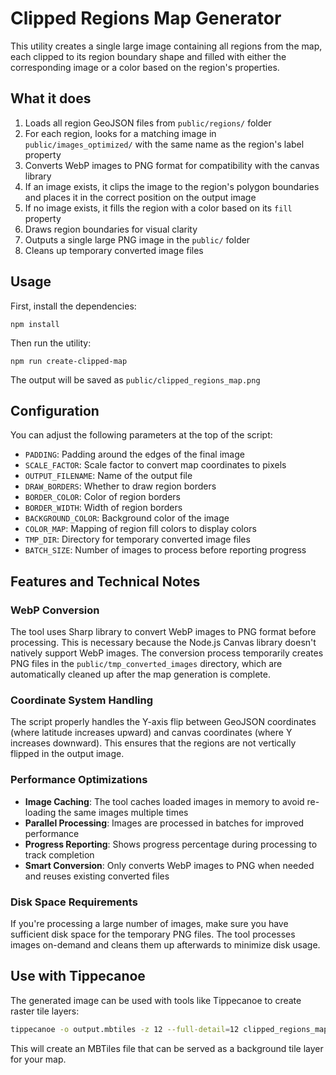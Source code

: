 # Clipped Regions Map Generator

This utility creates a single large image containing all regions from the map, each clipped to its region boundary shape and filled with either the corresponding image or a color based on the region's properties.

## What it does

1. Loads all region GeoJSON files from `public/regions/` folder
2. For each region, looks for a matching image in `public/images_optimized/` with the same name as the region's label property
3. Converts WebP images to PNG format for compatibility with the canvas library
4. If an image exists, it clips the image to the region's polygon boundaries and places it in the correct position on the output image
5. If no image exists, it fills the region with a color based on its `fill` property
6. Draws region boundaries for visual clarity
7. Outputs a single large PNG image in the `public/` folder
8. Cleans up temporary converted image files

## Usage

First, install the dependencies:

```
npm install
```

Then run the utility:

```
npm run create-clipped-map
```

The output will be saved as `public/clipped_regions_map.png`

## Configuration

You can adjust the following parameters at the top of the script:

- `PADDING`: Padding around the edges of the final image
- `SCALE_FACTOR`: Scale factor to convert map coordinates to pixels
- `OUTPUT_FILENAME`: Name of the output file
- `DRAW_BORDERS`: Whether to draw region borders
- `BORDER_COLOR`: Color of region borders
- `BORDER_WIDTH`: Width of region borders
- `BACKGROUND_COLOR`: Background color of the image
- `COLOR_MAP`: Mapping of region fill colors to display colors
- `TMP_DIR`: Directory for temporary converted image files
- `BATCH_SIZE`: Number of images to process before reporting progress

## Features and Technical Notes

### WebP Conversion
The tool uses Sharp library to convert WebP images to PNG format before processing. This is necessary because the Node.js Canvas library doesn't natively support WebP images. The conversion process temporarily creates PNG files in the `public/tmp_converted_images` directory, which are automatically cleaned up after the map generation is complete.

### Coordinate System Handling
The script properly handles the Y-axis flip between GeoJSON coordinates (where latitude increases upward) and canvas coordinates (where Y increases downward). This ensures that the regions are not vertically flipped in the output image.

### Performance Optimizations
- **Image Caching**: The tool caches loaded images in memory to avoid re-loading the same images multiple times
- **Parallel Processing**: Images are processed in batches for improved performance
- **Progress Reporting**: Shows progress percentage during processing to track completion
- **Smart Conversion**: Only converts WebP images to PNG when needed and reuses existing converted files

### Disk Space Requirements
If you're processing a large number of images, make sure you have sufficient disk space for the temporary PNG files. The tool processes images on-demand and cleans them up afterwards to minimize disk usage.

## Use with Tippecanoe

The generated image can be used with tools like Tippecanoe to create raster tile layers:

```bash
tippecanoe -o output.mbtiles -z 12 --full-detail=12 clipped_regions_map.png
```

This will create an MBTiles file that can be served as a background tile layer for your map.
